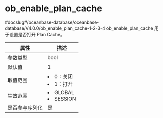 ob_enable_plan_cache 
=========================================
#docslug#/oceanbase-database/oceanbase-database/V4.0.0/ob_enable_plan_cache-1-2-3-4
ob_enable_plan_cache 用于设置是否打开 Plan Cache。


| **属性**  |                                                   **描述**                                                   |
|---------|------------------------------------------------------------------------------------------------------------|
| 参数类型    | bool                                                                                                       |
| 默认值     | 1                                                                                                          |
| 取值范围    | <li> 0：关闭   <li> 1：打开         |
| 生效范围    | <li> GLOBAL   <li> SESSION    |
| 是否参与序列化 | 是                                                                                                          |



